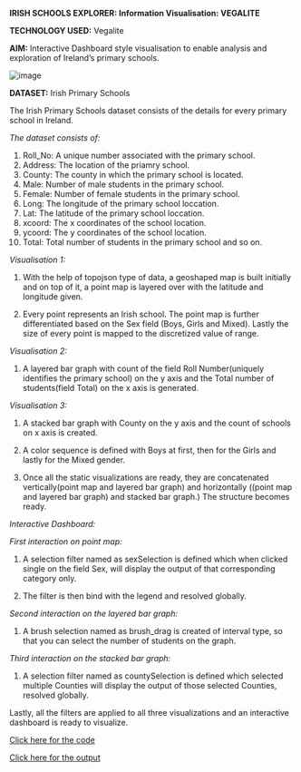 **IRISH SCHOOLS EXPLORER: Information Visualisation: VEGALITE**

**TECHNOLOGY USED:** Vegalite

**AIM:** Interactive Dashboard style visualisation to enable analysis and exploration of Ireland’s primary schools. 

![image](https://user-images.githubusercontent.com/38240162/81474466-860d6680-91fd-11ea-8d97-c0262781bc72.png)


**DATASET:** Irish Primary Schools 

The Irish Primary Schools dataset consists of the details for every primary school in Ireland.

*The dataset consists of:*
	
  1. Roll_No: A unique number associated with the primary school.
  2. Address: The location of the priamry school.
  3. County: The county in which the primary school is located.
  4. Male: Number of male students in the primary school.
  5. Female: Number of female students in the primary school.
  6. Long: The longitude of the primary school loccation.
  7. Lat: The latitude of the primary school loccation.
  8. xcoord: The x coordinates of the school location.
  9. ycoord: The y coordinates of the school location.
  10. Total: Total number of students in the primary school and so on.


*Visualisation 1:*

1. With the help of topojson type of data, a geoshaped map is built initially and on top of it, a point map is layered over with the latitude and longitude given. 

2. Every point represents an Irish school. The point map is further differentiated based on the Sex field (Boys, Girls and Mixed). Lastly the size of every point is mapped to the discretized value of range.


*Visualisation 2:*

1. A layered bar graph with count of the field Roll Number(uniquely identifies the primary school) on the y axis and the Total number of students(field Total) on the x axis is generated.


*Visualisation 3:*

1. A stacked bar graph with County on the y axis and the count of schools on x axis is created. 

2. A color sequence is defined with Boys at first, then for the Girls and lastly for the Mixed gender. 

3. Once all the static visualizations are ready, they are concatenated vertically(point map and layered bar graph) and horizontally ((point map and layered bar graph) and stacked bar graph.) The structure becomes ready.


*Interactive Dashboard:*

*First interaction on point map:*

1. A selection filter named as sexSelection is defined which when clicked single on the field Sex, will display the output of that corresponding category only. 

2. The filter is then bind with the legend and resolved globally. 

*Second interaction on the layered bar graph:*

1. A brush selection named as brush_drag is created of interval type, so that you can select the number of students on the graph. 

*Third interaction on the stacked bar graph:* 

1. A selection filter named as countySelection is defined which selected multiple Counties will display the output of those selected Counties, resolved globally. 


Lastly, all the filters are applied to all three visualizations and an interactive dashboard is ready to visualize.




[Click here for the code](https://github.com/ktyagi12/Information_Visualizations/tree/master/IrishSchools/code)

[Click here for the output](https://github.com/ktyagi12/Information_Visualizations/tree/master/IrishSchools/output)
